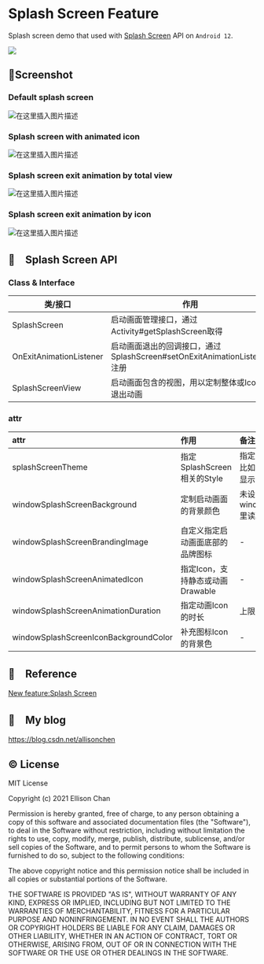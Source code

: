 # Splash Screen Feature
Splash screen demo that used with [Splash Screen](https://developer.android.google.cn/reference/android/window/SplashScreen) API on `Android 12`.

![](https://img-blog.csdnimg.cn/img_convert/06cb7a569e6968912d6a9a369bb486a7.png)

## :camera_flash:Screenshot
### Default splash screen

![在这里插入图片描述](https://img-blog.csdnimg.cn/20210514235608908.gif#pic_center)

### Splash screen with animated icon

![在这里插入图片描述](https://img-blog.csdnimg.cn/20210514235916608.gif#pic_center)

### Splash screen exit animation by total view

![在这里插入图片描述](https://img-blog.csdnimg.cn/20210515000406406.gif#pic_center)

### Splash screen exit animation by icon

![在这里插入图片描述](https://img-blog.csdnimg.cn/20210514235535862.gif#pic_center)


## :orange_book:　Splash Screen API

###  Class & Interface
| 类/接口                 | 作用                                                         |
| ----------------------- | ------------------------------------------------------------ |
| SplashScreen            | 启动画面管理接口，通过Activity#getSplashScreen取得           |
| OnExitAnimationListener | 启动画面退出的回调接口，通过SplashScreen#setOnExitAnimationListener注册 |
| SplashScreenView        | 启动画面包含的视图，用以定制整体或Icon的退出动画             |

### attr

| attr                                  | 作用                             | 备注                                     |
| :------------------------------------ | :------------------------------- | :--------------------------------------- |
| splashScreenTheme                     | 指定SplashScreen相关的Style      | 指定的style有些问题比如brand图片会不显示 |
| windowSplashScreenBackground          | 定制启动画面的背景颜色           | 未设置的话从windowBackground里读取       |
| windowSplashScreenBrandingImage       | 自定义指定启动画面底部的品牌图标 | -                                        |
| windowSplashScreenAnimatedIcon        | 指定Icon，支持静态或动画Drawable | -                                        |
| windowSplashScreenAnimationDuration   | 指定动画Icon的时长               | 上限为1000ms                             |
| windowSplashScreenIconBackgroundColor | 补充图标Icon的背景色             | -                                        |

## :orange_book:　Reference
[New feature:Splash Screen](https://developer.android.google.cn/about/versions/12/features/splash-screen)

## :orange_book:　My blog

<https://blog.csdn.net/allisonchen>

## :copyright: License
MIT License

Copyright (c) 2021 Ellison Chan

Permission is hereby granted, free of charge, to any person obtaining a copy
of this software and associated documentation files (the "Software"), to deal
in the Software without restriction, including without limitation the rights
to use, copy, modify, merge, publish, distribute, sublicense, and/or sell
copies of the Software, and to permit persons to whom the Software is
furnished to do so, subject to the following conditions:

The above copyright notice and this permission notice shall be included in all
copies or substantial portions of the Software.

THE SOFTWARE IS PROVIDED "AS IS", WITHOUT WARRANTY OF ANY KIND, EXPRESS OR
IMPLIED, INCLUDING BUT NOT LIMITED TO THE WARRANTIES OF MERCHANTABILITY,
FITNESS FOR A PARTICULAR PURPOSE AND NONINFRINGEMENT. IN NO EVENT SHALL THE
AUTHORS OR COPYRIGHT HOLDERS BE LIABLE FOR ANY CLAIM, DAMAGES OR OTHER
LIABILITY, WHETHER IN AN ACTION OF CONTRACT, TORT OR OTHERWISE, ARISING FROM,
OUT OF OR IN CONNECTION WITH THE SOFTWARE OR THE USE OR OTHER DEALINGS IN THE
SOFTWARE.
